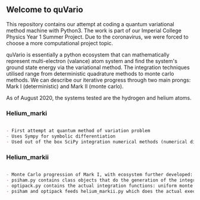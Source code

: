 ## Welcome to quVario

This repository contains our attempt at coding a quantum variational method machine with Python3. The work is part of our Imperial College Physics Year 1 Summer Project. Due to the coronavirus, we were forced to choose a more computational project topic.

quVario is essentially a python ecosystem that can mathematically represent multi-electron (valance) atom system and find the system's ground state energy via the variational method. The integration techniques utilised range from deterministic quadrature methods to monte carlo methods. We can describe our iterative progress through two main prongs: Mark I (deterministic) and Mark II (monte carlo).

As of August 2020, the systems tested are the hydrogen and helium atoms.
### Helium_marki

```markdown

- First attempt at quantum method of variation problem
- Uses Sympy for symbolic differentiation
- Used out of the box SciPy integration numerical methods (numerical differentiation too, for hydrogen test case)

```

### Helium_markii

```markdown

- Monte Carlo progression of Mark I, with ecosystem further developed:
- psiham.py contains class objects that do the generation of the integrals (symbolic differentiation, algebra, etc.) in the form of a numba jit decorated function.
- optipack.py contains the actual integration functions: uniform monte carlo, metropolis algorithm, VEGAS algorithm (to be cited)
- psiham and optipack feeds helium_markii.py which does the actual execution.

```
